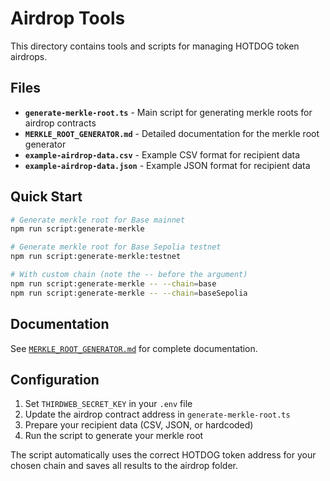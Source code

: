 # Airdrop Tools

This directory contains tools and scripts for managing HOTDOG token airdrops.

## Files

- **`generate-merkle-root.ts`** - Main script for generating merkle roots for airdrop contracts
- **`MERKLE_ROOT_GENERATOR.md`** - Detailed documentation for the merkle root generator
- **`example-airdrop-data.csv`** - Example CSV format for recipient data
- **`example-airdrop-data.json`** - Example JSON format for recipient data

## Quick Start

```bash
# Generate merkle root for Base mainnet
npm run script:generate-merkle

# Generate merkle root for Base Sepolia testnet
npm run script:generate-merkle:testnet

# With custom chain (note the -- before the argument)
npm run script:generate-merkle -- --chain=base
npm run script:generate-merkle -- --chain=baseSepolia
```

## Documentation

See [`MERKLE_ROOT_GENERATOR.md`](./MERKLE_ROOT_GENERATOR.md) for complete documentation.

## Configuration

1. Set `THIRDWEB_SECRET_KEY` in your `.env` file
2. Update the airdrop contract address in `generate-merkle-root.ts`
3. Prepare your recipient data (CSV, JSON, or hardcoded)
4. Run the script to generate your merkle root

The script automatically uses the correct HOTDOG token address for your chosen chain and saves all results to the airdrop folder. 
